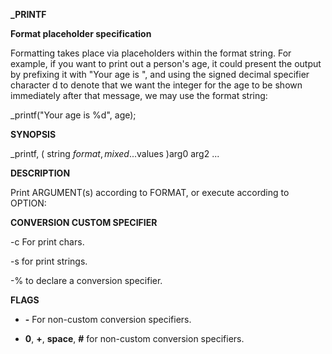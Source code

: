 **_PRINTF**

**Format placeholder specification**

Formatting takes place via placeholders within the format string. For example, if you want to print out a person's age, it could present the output by prefixing it with "Your age is ", and using the signed decimal specifier character d to denote that we want the integer for the age to be shown immediately after that message, we may use the format string:

_printf("Your age is %d", age);

**SYNOPSIS**

_printf, ( string $format , mixed ...$values )arg0 arg2 ...

**DESCRIPTION**

Print ARGUMENT(s) according to FORMAT, or execute according to OPTION:

**CONVERSION CUSTOM SPECIFIER**

-c For print chars.

-s for print strings.

-% to declare a conversion specifier.


**FLAGS**

- **-** For non-custom conversion specifiers.

- **0**, **+**, **space**, **#** for non-custom conversion specifiers.
